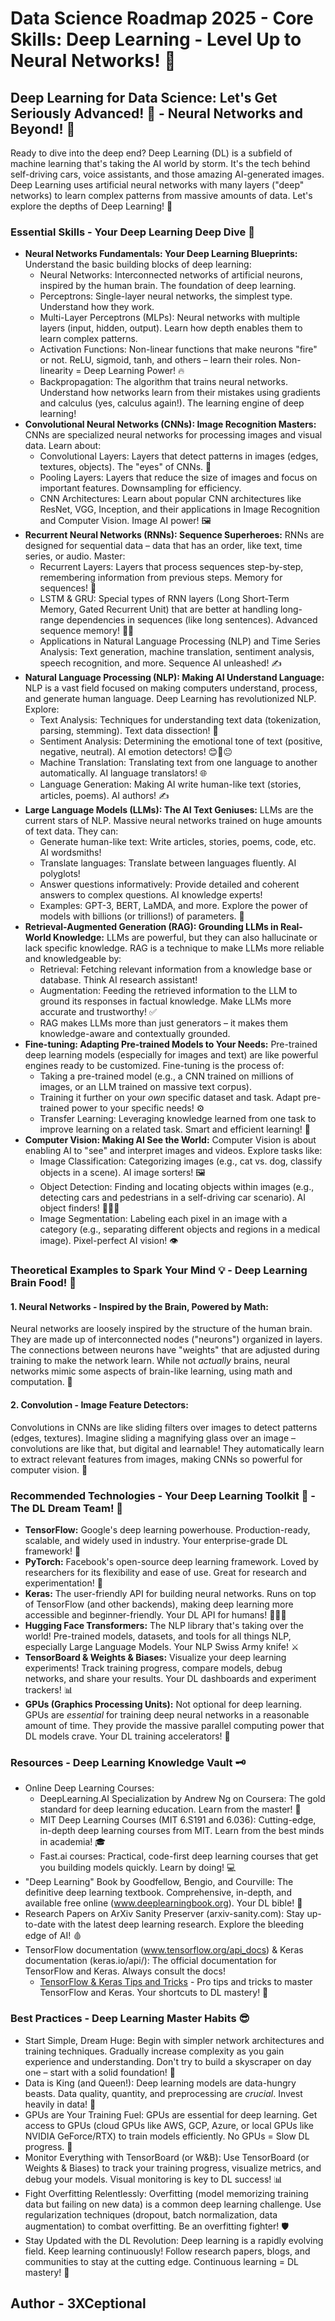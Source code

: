 # Data Science Roadmap 2025 - Core Skills: Deep Learning - Level Up to Neural Networks! 🚀

## Deep Learning for Data Science: Let's Get Seriously Advanced! 🧠 - Neural Networks and Beyond! 🤯

Ready to dive into the deep end? Deep Learning (DL) is a subfield of machine learning that's taking the AI world by storm. It's the tech behind self-driving cars, voice assistants, and those amazing AI-generated images. Deep Learning uses artificial neural networks with many layers ("deep" networks) to learn complex patterns from massive amounts of data. Let's explore the depths of Deep Learning! 🚀

### Essential Skills - Your Deep Learning Deep Dive 🤿

*   **Neural Networks Fundamentals: Your Deep Learning Blueprints:** Understand the basic building blocks of deep learning:
    *   Neural Networks: Interconnected networks of artificial neurons, inspired by the human brain. The foundation of deep learning. 
    *   Perceptrons: Single-layer neural networks, the simplest type. Understand how they work. 
    *   Multi-Layer Perceptrons (MLPs): Neural networks with multiple layers (input, hidden, output). Learn how depth enables them to learn complex patterns. 
    *   Activation Functions:  Non-linear functions that make neurons "fire" or not. ReLU, sigmoid, tanh, and others – learn their roles. Non-linearity = Deep Learning Power! 🔥
    *   Backpropagation: The algorithm that trains neural networks. Understand how networks learn from their mistakes using gradients and calculus (yes, calculus again!). The learning engine of deep learning! 
*   **Convolutional Neural Networks (CNNs): Image Recognition Masters:** CNNs are specialized neural networks for processing images and visual data. Learn about:
    *   Convolutional Layers: Layers that detect patterns in images (edges, textures, objects). The "eyes" of CNNs. 👀
    *   Pooling Layers: Layers that reduce the size of images and focus on important features. Downsampling for efficiency. 
    *   CNN Architectures: Learn about popular CNN architectures like ResNet, VGG, Inception, and their applications in Image Recognition and Computer Vision. Image AI power! 🖼️
*   **Recurrent Neural Networks (RNNs): Sequence Superheroes:** RNNs are designed for sequential data – data that has an order, like text, time series, or audio. Master:
    *   Recurrent Layers: Layers that process sequences step-by-step, remembering information from previous steps. Memory for sequences! 🧠
    *   LSTM & GRU:  Special types of RNN layers (Long Short-Term Memory, Gated Recurrent Unit) that are better at handling long-range dependencies in sequences (like long sentences). Advanced sequence memory! 🦸‍♂️
    *   Applications in Natural Language Processing (NLP) and Time Series Analysis: Text generation, machine translation, sentiment analysis, speech recognition, and more. Sequence AI unleashed! ✍️
*   **Natural Language Processing (NLP): Making AI Understand Language:** NLP is a vast field focused on making computers understand, process, and generate human language. Deep Learning has revolutionized NLP. Explore:
    *   Text Analysis:  Techniques for understanding text data (tokenization, parsing, stemming). Text data dissection! 🔪
    *   Sentiment Analysis:  Determining the emotional tone of text (positive, negative, neutral). AI emotion detectors! 😊🙁😐
    *   Machine Translation:  Translating text from one language to another automatically. AI language translators! 🌐
    *   Language Generation:  Making AI write human-like text (stories, articles, poems). AI authors! ✍️
*   **Large Language Models (LLMs): The AI Text Geniuses:** LLMs are the current stars of NLP. Massive neural networks trained on huge amounts of text data. They can:
    *   Generate human-like text: Write articles, stories, poems, code, etc. AI wordsmiths! 
    *   Translate languages: Translate between languages fluently. AI polyglots! 
    *   Answer questions informatively:  Provide detailed and coherent answers to complex questions. AI knowledge experts! 
    *   Examples: GPT-3, BERT, LaMDA, and more. Explore the power of models with billions (or trillions!) of parameters. 🤯
*   **Retrieval-Augmented Generation (RAG): Grounding LLMs in Real-World Knowledge:** LLMs are powerful, but they can also hallucinate or lack specific knowledge. RAG is a technique to make LLMs more reliable and knowledgeable by:
    *   Retrieval:  Fetching relevant information from a knowledge base or database. Think AI research assistant! 
    *   Augmentation:  Feeding the retrieved information to the LLM to ground its responses in factual knowledge. Make LLMs more accurate and trustworthy! ✅
    *   RAG makes LLMs more than just generators – it makes them knowledge-aware and contextually grounded. 
*   **Fine-tuning:  Adapting Pre-trained Models to Your Needs:** Pre-trained deep learning models (especially for images and text) are like powerful engines ready to be customized. Fine-tuning is the process of:
    *   Taking a pre-trained model (e.g., a CNN trained on millions of images, or an LLM trained on massive text corpus).
    *   Training it further on your *own* specific dataset and task. Adapt pre-trained power to your specific needs! ⚙️
    *   Transfer Learning:  Leveraging knowledge learned from one task to improve learning on a related task. Smart and efficient learning! 🧠
*   **Computer Vision: Making AI See the World:** Computer Vision is about enabling AI to "see" and interpret images and videos. Explore tasks like:
    *   Image Classification:  Categorizing images (e.g., cat vs. dog, classify objects in a scene). AI image sorters! 🖼️
    *   Object Detection:  Finding and locating objects within images (e.g., detecting cars and pedestrians in a self-driving car scenario). AI object finders! 🚗🚶‍♀️
    *   Image Segmentation: Labeling each pixel in an image with a category (e.g., separating different objects and regions in a medical image). Pixel-perfect AI vision! 👁️

### Theoretical Examples to Spark Your Mind 💡 - Deep Learning Brain Food! 🧠

#### 1. Neural Networks - Inspired by the Brain, Powered by Math:

Neural networks are loosely inspired by the structure of the human brain. They are made up of interconnected nodes ("neurons") organized in layers. The connections between neurons have "weights" that are adjusted during training to make the network learn.  While not *actually* brains, neural networks mimic some aspects of brain-like learning, using math and computation. 🧠

#### 2. Convolution - Image Feature Detectors:

Convolutions in CNNs are like sliding filters over images to detect patterns (edges, textures). Imagine sliding a magnifying glass over an image – convolutions are like that, but digital and learnable! They automatically learn to extract relevant features from images, making CNNs so powerful for computer vision. 👀

### Recommended Technologies - Your Deep Learning Toolkit 🧰 - The DL Dream Team! 💖

*   **TensorFlow:** Google's deep learning powerhouse. Production-ready, scalable, and widely used in industry. Your enterprise-grade DL framework! 🏢
*   **PyTorch:** Facebook's open-source deep learning framework. Loved by researchers for its flexibility and ease of use. Great for research and experimentation! 🧪
*   **Keras:** The user-friendly API for building neural networks. Runs on top of TensorFlow (and other backends), making deep learning more accessible and beginner-friendly. Your DL API for humans! 🧑‍🤝‍🧑
*   **Hugging Face Transformers:** The NLP library that's taking over the world! Pre-trained models, datasets, and tools for all things NLP, especially Large Language Models. Your NLP Swiss Army knife! ⚔️
*   **TensorBoard & Weights & Biases:**  Visualize your deep learning experiments! Track training progress, compare models, debug networks, and share your results. Your DL dashboards and experiment trackers! 📊
*   **GPUs (Graphics Processing Units):**  Not optional for deep learning. GPUs are *essential* for training deep neural networks in a reasonable amount of time. They provide the massive parallel computing power that DL models crave. Your DL training accelerators! 🚀

### Resources - Deep Learning Knowledge Vault 🗝️

*   Online Deep Learning Courses:
    *   DeepLearning.AI Specialization by Andrew Ng on Coursera: The gold standard for deep learning education. Learn from the master! 🥇
    *   MIT Deep Learning Courses (MIT 6.S191 and 6.036): Cutting-edge, in-depth deep learning courses from MIT. Learn from the best minds in academia! 🎓
    *   Fast.ai courses: Practical, code-first deep learning courses that get you building models quickly. Learn by doing! 💻
*   "Deep Learning" Book by Goodfellow, Bengio, and Courville: The definitive deep learning textbook. Comprehensive, in-depth, and available free online (www.deeplearningbook.org). Your DL bible! 📖
*   Research Papers on ArXiv Sanity Preserver (arxiv-sanity.com): Stay up-to-date with the latest deep learning research. Explore the bleeding edge of AI! 🩸
*   TensorFlow documentation (www.tensorflow.org/api_docs) & Keras documentation (keras.io/api/): The official documentation for TensorFlow and Keras. Always consult the docs! 
    *   [TensorFlow & Keras Tips and Tricks](tips-and-tricks-tensorflow-keras.md) - Pro tips and tricks to master TensorFlow and Keras. Your shortcuts to DL mastery! 🚀

### Best Practices - Deep Learning Master Habits 😎

*   Start Simple, Dream Huge: Begin with simpler network architectures and training techniques. Gradually increase complexity as you gain experience and understanding. Don't try to build a skyscraper on day one – start with a solid foundation! 🧱
*   Data is King (and Queen!): Deep learning models are data-hungry beasts. Data quality, quantity, and preprocessing are *crucial*. Invest heavily in data! 👑
*   GPUs are Your Training Fuel: GPUs are essential for deep learning. Get access to GPUs (cloud GPUs like AWS, GCP, Azure, or local GPUs like NVIDIA GeForce/RTX) to train models efficiently. No GPUs = Slow DL progress. 🐌
*   Monitor Everything with TensorBoard (or W&B): Use TensorBoard (or Weights & Biases) to track your training progress, visualize metrics, and debug your models. Visual monitoring is key to DL success! 📊
*   Fight Overfitting Relentlessly: Overfitting (model memorizing training data but failing on new data) is a common deep learning challenge. Use regularization techniques (dropout, batch normalization, data augmentation) to combat overfitting. Be an overfitting fighter! 🛡️
*   Stay Updated with the DL Revolution: Deep learning is a rapidly evolving field. Keep learning continuously! Follow research papers, blogs, and communities to stay at the cutting edge. Continuous learning = DL mastery! 🚀

## Author - 3XCeptional